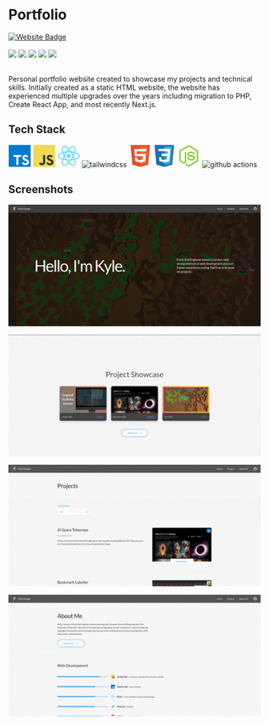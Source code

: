 <h1>Portfolio</h1>

<div>
  <a href="https://kylegough.co.uk" target="_blank" rel="noreferrer"><img src="https://img.shields.io/badge/Website-56347C?style=for-the-badge&logoColor=white" alt="Website Badge"/></a>
</div>

<br />

<div>
  <a href="https://github.com/KyleGough/portfolio/actions?query=branch%3Amaster"><img src="https://img.shields.io/github/workflow/status/KyleGough/portfolio/Pre-Merge/master?style=plastic" /></a>
  <a href="https://github.com/KyleGough/portfolio/commits/master"><img src="https://img.shields.io/github/last-commit/KyleGough/portfolio?style=plastic" /></a>
  <a href="https://github.com/KyleGough/portfolio/pulls"><img src="https://img.shields.io/github/issues-pr/KyleGough/portfolio?style=plastic" /></a>
  <a href="https://github.com/KyleGough/portfolio/pulls?q=is%3Apr+is%3Aclosed"><img src="https://img.shields.io/github/issues-pr-closed-raw/KyleGough/portfolio?style=plastic" /></a>
  <a href="https://kylegough.co.uk"><img src="https://img.shields.io/website?down_message=down&style=plastic&up_message=up&url=https%3A%2F%2Fkylegough.co.uk" /></a>
</div>

<br />

<p>Personal portfolio website created to showcase my projects and technical skills. Initially created as a static HTML website, the website has experienced multiple upgrades over the years including migration to PHP, Create React App, and most recently Next.js.</p>

## Tech Stack

<div id="stack">
  <!-- TypeScript -->
  <img src="https://raw.githubusercontent.com/devicons/devicon/master/icons/typescript/typescript-original.svg" alt="typescript" width="45" height="45"/>

  <!-- JavaScript -->
  <img src="https://raw.githubusercontent.com/devicons/devicon/master/icons/javascript/javascript-original.svg" alt="javascript" width="45" height="45"/>

  <!-- React -->
  <img src="https://raw.githubusercontent.com/devicons/devicon/master/icons/react/react-original.svg" alt="react" width="45" height="45"/>

  <!-- TailwindCSS -->
  <img src="https://www.vectorlogo.zone/logos/tailwindcss/tailwindcss-icon.svg" alt="tailwindcss" width="45" height="45"/>

  <!-- HTML -->
  <img src="https://raw.githubusercontent.com/devicons/devicon/master/icons/html5/html5-original.svg" alt="html5" width="45" height="45"/>

  <!-- CSS -->
  <img src="https://raw.githubusercontent.com/devicons/devicon/master/icons/css3/css3-original.svg" alt="css3" width="45" height="45"/>

  <!-- Node.js -->
  <img src="https://raw.githubusercontent.com/devicons/devicon/master/icons/nodejs/nodejs-plain.svg" alt="nodejs" width="45" height="45"/>

  <!-- GitHub Actions -->
  <img src="https://github.githubassets.com/images/modules/site/features/actions-icon-actions.svg" alt="github actions" width="45" height="45" />
</div>

## Screenshots

![Portfolio Homepage](./public/img/portfolio-homepage.jpg)

![Portfolio Project Showcase](./public/img/portfolio-project-showcase.jpg)

![Portfolio Projects Page](./public/img/portfolio-projects.jpg)

![Portfolio About Page](./public/img/portfolio-about.jpg)
